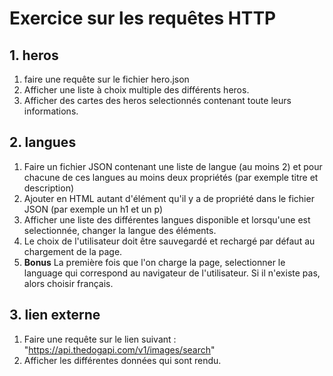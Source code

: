 # Exercice sur les requêtes HTTP #

## 1. heros ##

1. faire une requête sur le fichier hero.json
2. Afficher une liste à choix multiple des différents heros.
3. Afficher des cartes des heros selectionnés contenant toute leurs informations.

## 2. langues ##

1. Faire un fichier JSON contenant une liste de langue (au moins 2) et pour chacune de ces langues au moins deux propriétés (par exemple titre et description)
2. Ajouter en HTML autant d'élément qu'il y a de propriété dans le fichier JSON (par exemple un h1 et un p)
3. Afficher une liste des différentes langues disponible et lorsqu'une est selectionnée, changer la langue des éléments.
4. Le choix de l'utilisateur doit être sauvegardé et rechargé par défaut au chargement de la page.
5. **Bonus** La première fois que l'on charge la page, selectionner le language qui correspond au navigateur de l'utilisateur. Si il n'existe pas, alors choisir français.

## 3. lien externe ##

1. Faire une requête sur le lien suivant : "https://api.thedogapi.com/v1/images/search"
2. Afficher les différentes données qui sont rendu.
